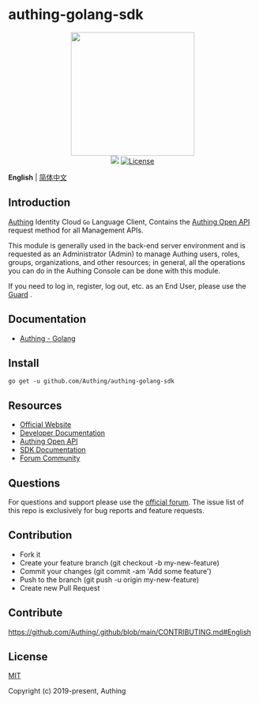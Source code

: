 # authing-golang-sdk

<div align=center>
  <img width="250" src="https://files.authing.co/authing-console/authing-logo-new-20210924.svg" />
</div>

<div align="center">
    <a href="https://forum.authing.cn/" target="_blank"><img src="https://img.shields.io/badge/chat-forum-blue" /></a>
    <a href="https://opensource.org/licenses/MIT" target="_blank"><img src="https://img.shields.io/badge/License-MIT-success" alt="License"></a>
</div>

**English** | [简体中文](./README-zh_CN.md)

## Introduction

[Authing](https://authing.cn) Identity Cloud `Go` Language Client, Contains the [Authing Open API](https://api.authing.cn/openapi/) request method for all Management APIs.

This module is generally used in the back-end server environment and is requested as an Administrator (Admin) to manage Authing users, roles, groups, organizations, and other resources; in general, all the operations you can do in the Authing Console can be done with this module.

If you need to log in, register, log out, etc. as an End User, please use the [Guard](https://www.authing.cn/learn/guard) .

## Documentation
- [Authing - Golang](https://docs.authing.cn/v2/reference-new/sdk-v5/go/install.html)

## Install

```shell
go get -u github.com/Authing/authing-golang-sdk
```
## Resources

- [Official Website](https://authing.cn)
- [Developer Documentation](https://docs.authing.cn/)
- [Authing Open API](https://api.authing.cn/openapi/)
- [SDK Documentation](https://docs.authing.cn/v2/reference-new/sdk-v5/go/install.html)
- [Forum Community](https://forum.authing.cn/)

## Questions

For questions and support please use the [official forum](https://forum.authing.cn/). The issue list of this repo is exclusively for bug reports and feature requests.

## Contribution

- Fork it
- Create your feature branch (git checkout -b my-new-feature)
- Commit your changes (git commit -am 'Add some feature')
- Push to the branch (git push -u origin my-new-feature)
- Create new Pull Request
## Contribute

https://github.com/Authing/.github/blob/main/CONTRIBUTING.md#English


## License

[MIT](https://opensource.org/licenses/MIT)

Copyright (c) 2019-present, Authing
